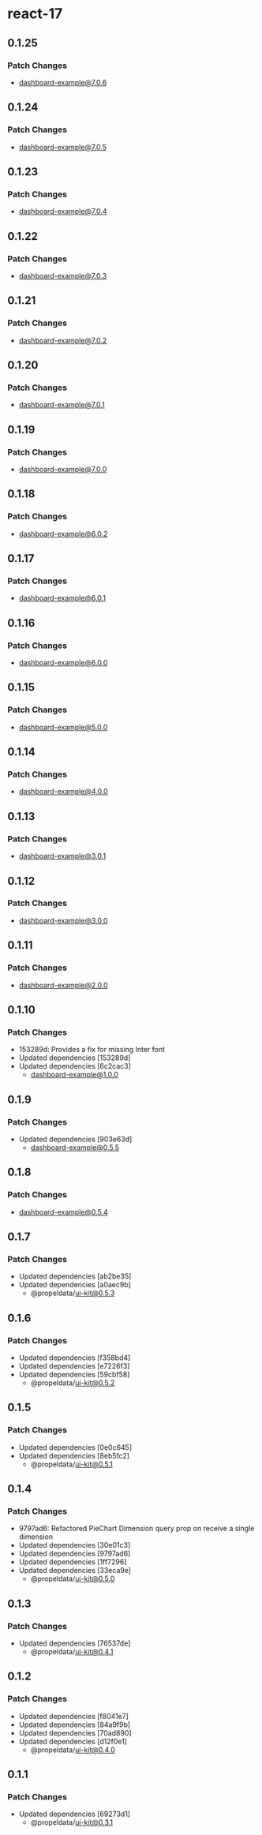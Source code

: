 # react-17

## 0.1.25

### Patch Changes

- dashboard-example@7.0.6

## 0.1.24

### Patch Changes

- dashboard-example@7.0.5

## 0.1.23

### Patch Changes

- dashboard-example@7.0.4

## 0.1.22

### Patch Changes

- dashboard-example@7.0.3

## 0.1.21

### Patch Changes

- dashboard-example@7.0.2

## 0.1.20

### Patch Changes

- dashboard-example@7.0.1

## 0.1.19

### Patch Changes

- dashboard-example@7.0.0

## 0.1.18

### Patch Changes

- dashboard-example@6.0.2

## 0.1.17

### Patch Changes

- dashboard-example@6.0.1

## 0.1.16

### Patch Changes

- dashboard-example@6.0.0

## 0.1.15

### Patch Changes

- dashboard-example@5.0.0

## 0.1.14

### Patch Changes

- dashboard-example@4.0.0

## 0.1.13

### Patch Changes

- dashboard-example@3.0.1

## 0.1.12

### Patch Changes

- dashboard-example@3.0.0

## 0.1.11

### Patch Changes

- dashboard-example@2.0.0

## 0.1.10

### Patch Changes

- 153289d: Provides a fix for missing Inter font
- Updated dependencies [153289d]
- Updated dependencies [6c2cac3]
  - dashboard-example@1.0.0

## 0.1.9

### Patch Changes

- Updated dependencies [903e63d]
  - dashboard-example@0.5.5

## 0.1.8

### Patch Changes

- dashboard-example@0.5.4

## 0.1.7

### Patch Changes

- Updated dependencies [ab2be35]
- Updated dependencies [a0aec9b]
  - @propeldata/ui-kit@0.5.3

## 0.1.6

### Patch Changes

- Updated dependencies [f358bd4]
- Updated dependencies [e7226f3]
- Updated dependencies [59cbf58]
  - @propeldata/ui-kit@0.5.2

## 0.1.5

### Patch Changes

- Updated dependencies [0e0c645]
- Updated dependencies [8eb5fc2]
  - @propeldata/ui-kit@0.5.1

## 0.1.4

### Patch Changes

- 9797ad6: Refactored PieChart Dimension query prop on receive a single dimension
- Updated dependencies [30e01c3]
- Updated dependencies [9797ad6]
- Updated dependencies [1ff7296]
- Updated dependencies [33eca9e]
  - @propeldata/ui-kit@0.5.0

## 0.1.3

### Patch Changes

- Updated dependencies [76537de]
  - @propeldata/ui-kit@0.4.1

## 0.1.2

### Patch Changes

- Updated dependencies [f8041e7]
- Updated dependencies [84a9f9b]
- Updated dependencies [70ad890]
- Updated dependencies [d12f0e1]
  - @propeldata/ui-kit@0.4.0

## 0.1.1

### Patch Changes

- Updated dependencies [69273d1]
  - @propeldata/ui-kit@0.3.1
